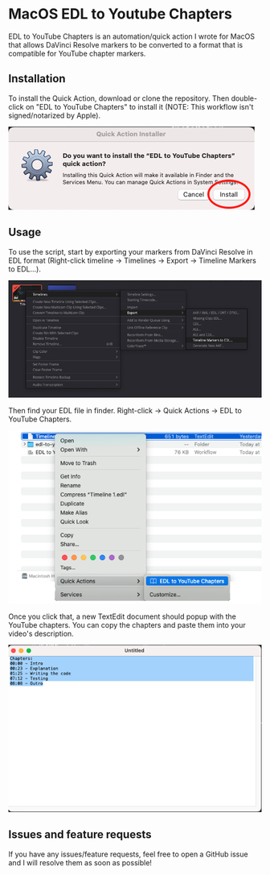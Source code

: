 # MacOS EDL to Youtube Chapters
EDL to YouTube Chapters is an automation/quick action I wrote for MacOS that allows DaVinci Resolve markers to be converted to a format that is compatible for YouTube chapter markers.

## Installation
To install the Quick Action, download or clone the repository. Then double-click on "EDL to YouTube Chapters" to install it (NOTE: This workflow isn't signed/notarized by Apple).

![Installation](images/installation.png)

## Usage
To use the script, start by exporting your markers from DaVinci Resolve in EDL format (Right-click timeline -> Timelines -> Export -> Timeline Markers to EDL...).

![Export](images/export.png)

Then find your EDL file in finder. Right-click -> Quick Actions -> EDL to YouTube Chapters.

![Conversion](images/conversion.png)

Once you click that, a new TextEdit document should popup with the YouTube chapters. You can copy the chapters and paste them into your video's description.

![Result](images/result.png)

## Issues and feature requests 
If you have any issues/feature requests, feel free to open a GitHub issue and I will resolve them as soon as possible!